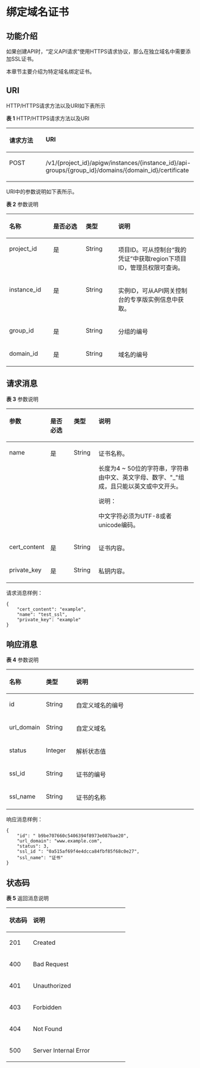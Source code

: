 # 绑定域名证书<a name="apig-phapi-180713156"></a>

## 功能介绍<a name="section5819630194117"></a>

如果创建API时，“定义API请求”使用HTTPS请求协议，那么在独立域名中需要添加SSL证书。

本章节主要介绍为特定域名绑定证书。

## URI<a name="section881973019417"></a>

HTTP/HTTPS请求方法以及URI如下表所示

**表 1**  HTTP/HTTPS请求方法以及URI

<a name="table773935944313"></a>
<table><thead align="left"><tr id="row10739259144317"><th class="cellrowborder" valign="top" width="20%" id="mcps1.2.3.1.1"><p id="p442710812449"><a name="p442710812449"></a><a name="p442710812449"></a>请求方法</p>
</th>
<th class="cellrowborder" valign="top" width="80%" id="mcps1.2.3.1.2"><p id="p1642778124420"><a name="p1642778124420"></a><a name="p1642778124420"></a>URI</p>
</th>
</tr>
</thead>
<tbody><tr id="row17739559204316"><td class="cellrowborder" valign="top" width="20%" headers="mcps1.2.3.1.1 "><p id="p10427198164415"><a name="p10427198164415"></a><a name="p10427198164415"></a>POST</p>
</td>
<td class="cellrowborder" valign="top" width="80%" headers="mcps1.2.3.1.2 "><p id="p104271789444"><a name="p104271789444"></a><a name="p104271789444"></a><span id="ph923821312463"><a name="ph923821312463"></a><a name="ph923821312463"></a>/v1/{project_id}/apigw/instances/{instance_id}</span>/api-groups/{group_id}/domains/{domain_id}/certificate</p>
</td>
</tr>
</tbody>
</table>

URI中的参数说明如下表所示。

**表 2**  参数说明

<a name="table339495"></a>
<table><thead align="left"><tr id="row19182484"><th class="cellrowborder" valign="top" width="23.46765323467653%" id="mcps1.2.5.1.1"><p id="p10277368"><a name="p10277368"></a><a name="p10277368"></a>名称</p>
</th>
<th class="cellrowborder" valign="top" width="17.348265173482652%" id="mcps1.2.5.1.2"><p id="p27160509"><a name="p27160509"></a><a name="p27160509"></a>是否必选</p>
</th>
<th class="cellrowborder" valign="top" width="17.348265173482652%" id="mcps1.2.5.1.3"><p id="p52517643"><a name="p52517643"></a><a name="p52517643"></a>类型</p>
</th>
<th class="cellrowborder" valign="top" width="41.835816418358164%" id="mcps1.2.5.1.4"><p id="p26070665"><a name="p26070665"></a><a name="p26070665"></a>说明</p>
</th>
</tr>
</thead>
<tbody><tr id="row1827901965516"><td class="cellrowborder" valign="top" width="23.46765323467653%" headers="mcps1.2.5.1.1 "><p id="p55878963"><a name="p55878963"></a><a name="p55878963"></a>project_id</p>
</td>
<td class="cellrowborder" valign="top" width="17.348265173482652%" headers="mcps1.2.5.1.2 "><p id="p29902160"><a name="p29902160"></a><a name="p29902160"></a>是</p>
</td>
<td class="cellrowborder" valign="top" width="17.348265173482652%" headers="mcps1.2.5.1.3 "><p id="p6155914"><a name="p6155914"></a><a name="p6155914"></a>String</p>
</td>
<td class="cellrowborder" valign="top" width="41.835816418358164%" headers="mcps1.2.5.1.4 "><p id="p28867016"><a name="p28867016"></a><a name="p28867016"></a>项目ID。可从控制台“我的凭证”中获取region下项目ID，管理员权限可查询。</p>
</td>
</tr>
<tr id="row166876181554"><td class="cellrowborder" valign="top" width="23.46765323467653%" headers="mcps1.2.5.1.1 "><p id="p1780913159538"><a name="p1780913159538"></a><a name="p1780913159538"></a>instance_id</p>
</td>
<td class="cellrowborder" valign="top" width="17.348265173482652%" headers="mcps1.2.5.1.2 "><p id="p9809215115310"><a name="p9809215115310"></a><a name="p9809215115310"></a>是</p>
</td>
<td class="cellrowborder" valign="top" width="17.348265173482652%" headers="mcps1.2.5.1.3 "><p id="p1280914152538"><a name="p1280914152538"></a><a name="p1280914152538"></a>String</p>
</td>
<td class="cellrowborder" valign="top" width="41.835816418358164%" headers="mcps1.2.5.1.4 "><p id="p1880914157537"><a name="p1880914157537"></a><a name="p1880914157537"></a>实例ID，可从API网关控制台的专享版实例信息中获取。</p>
</td>
</tr>
<tr id="row31349087"><td class="cellrowborder" valign="top" width="23.46765323467653%" headers="mcps1.2.5.1.1 "><p id="p56248118"><a name="p56248118"></a><a name="p56248118"></a>group_id</p>
</td>
<td class="cellrowborder" valign="top" width="17.348265173482652%" headers="mcps1.2.5.1.2 "><p id="p59803701"><a name="p59803701"></a><a name="p59803701"></a>是</p>
</td>
<td class="cellrowborder" valign="top" width="17.348265173482652%" headers="mcps1.2.5.1.3 "><p id="p12261637"><a name="p12261637"></a><a name="p12261637"></a>String</p>
</td>
<td class="cellrowborder" valign="top" width="41.835816418358164%" headers="mcps1.2.5.1.4 "><p id="p53668558"><a name="p53668558"></a><a name="p53668558"></a>分组的编号</p>
</td>
</tr>
<tr id="row67461856163611"><td class="cellrowborder" valign="top" width="23.46765323467653%" headers="mcps1.2.5.1.1 "><p id="p147479565365"><a name="p147479565365"></a><a name="p147479565365"></a>domain_id</p>
</td>
<td class="cellrowborder" valign="top" width="17.348265173482652%" headers="mcps1.2.5.1.2 "><p id="p153301010123713"><a name="p153301010123713"></a><a name="p153301010123713"></a>是</p>
</td>
<td class="cellrowborder" valign="top" width="17.348265173482652%" headers="mcps1.2.5.1.3 "><p id="p14330710143716"><a name="p14330710143716"></a><a name="p14330710143716"></a>String</p>
</td>
<td class="cellrowborder" valign="top" width="41.835816418358164%" headers="mcps1.2.5.1.4 "><p id="p9747195653615"><a name="p9747195653615"></a><a name="p9747195653615"></a>域名的编号</p>
</td>
</tr>
</tbody>
</table>

## 请求消息<a name="section1681914308419"></a>

**表 3**  参数说明

<a name="table2819133012418"></a>
<table><thead align="left"><tr id="row1879911301414"><th class="cellrowborder" valign="top" width="15.46154615461546%" id="mcps1.2.5.1.1"><p id="p19799163014416"><a name="p19799163014416"></a><a name="p19799163014416"></a>参数</p>
</th>
<th class="cellrowborder" valign="top" width="13.4013401340134%" id="mcps1.2.5.1.2"><p id="p17799930184111"><a name="p17799930184111"></a><a name="p17799930184111"></a>是否必选</p>
</th>
<th class="cellrowborder" valign="top" width="13.4013401340134%" id="mcps1.2.5.1.3"><p id="p0799930174117"><a name="p0799930174117"></a><a name="p0799930174117"></a>类型</p>
</th>
<th class="cellrowborder" valign="top" width="57.73577357735774%" id="mcps1.2.5.1.4"><p id="p1079953034114"><a name="p1079953034114"></a><a name="p1079953034114"></a>说明</p>
</th>
</tr>
</thead>
<tbody><tr id="row10799530204120"><td class="cellrowborder" valign="top" width="15.46154615461546%" headers="mcps1.2.5.1.1 "><p id="p177999309417"><a name="p177999309417"></a><a name="p177999309417"></a>name</p>
</td>
<td class="cellrowborder" valign="top" width="13.4013401340134%" headers="mcps1.2.5.1.2 "><p id="p4799153015411"><a name="p4799153015411"></a><a name="p4799153015411"></a>是</p>
</td>
<td class="cellrowborder" valign="top" width="13.4013401340134%" headers="mcps1.2.5.1.3 "><p id="p8799113094114"><a name="p8799113094114"></a><a name="p8799113094114"></a>String</p>
</td>
<td class="cellrowborder" valign="top" width="57.73577357735774%" headers="mcps1.2.5.1.4 "><p id="p948883074219"><a name="p948883074219"></a><a name="p948883074219"></a>证书名称。</p>
<p id="p1471110513547"><a name="p1471110513547"></a><a name="p1471110513547"></a>长度为4 ~ 50位的字符串，字符串由中文、英文字母、数字、"_"组成，且只能以英文或中文开头。</p>
<div class="note" id="note15331931175"><a name="note15331931175"></a><a name="note15331931175"></a><span class="notetitle"> 说明： </span><div class="notebody"><p id="p1833153875"><a name="p1833153875"></a><a name="p1833153875"></a>中文字符必须为UTF-8或者unicode编码。</p>
</div></div>
</td>
</tr>
<tr id="row3799123014411"><td class="cellrowborder" valign="top" width="15.46154615461546%" headers="mcps1.2.5.1.1 "><p id="p0799193019417"><a name="p0799193019417"></a><a name="p0799193019417"></a>cert_content</p>
</td>
<td class="cellrowborder" valign="top" width="13.4013401340134%" headers="mcps1.2.5.1.2 "><p id="p197994309418"><a name="p197994309418"></a><a name="p197994309418"></a>是</p>
</td>
<td class="cellrowborder" valign="top" width="13.4013401340134%" headers="mcps1.2.5.1.3 "><p id="p1779910304414"><a name="p1779910304414"></a><a name="p1779910304414"></a>String</p>
</td>
<td class="cellrowborder" valign="top" width="57.73577357735774%" headers="mcps1.2.5.1.4 "><p id="p579933024118"><a name="p579933024118"></a><a name="p579933024118"></a>证书内容。</p>
</td>
</tr>
<tr id="row13799330124117"><td class="cellrowborder" valign="top" width="15.46154615461546%" headers="mcps1.2.5.1.1 "><p id="p479983074111"><a name="p479983074111"></a><a name="p479983074111"></a>private_key</p>
</td>
<td class="cellrowborder" valign="top" width="13.4013401340134%" headers="mcps1.2.5.1.2 "><p id="p27991530114111"><a name="p27991530114111"></a><a name="p27991530114111"></a>是</p>
</td>
<td class="cellrowborder" valign="top" width="13.4013401340134%" headers="mcps1.2.5.1.3 "><p id="p2079910304412"><a name="p2079910304412"></a><a name="p2079910304412"></a>String</p>
</td>
<td class="cellrowborder" valign="top" width="57.73577357735774%" headers="mcps1.2.5.1.4 "><p id="p13799730104112"><a name="p13799730104112"></a><a name="p13799730104112"></a>私钥内容。</p>
</td>
</tr>
</tbody>
</table>

请求消息样例：

```
{
	"cert_content": "example",
	"name": "test_ssl",
	"private_key": "example"
}
```

## 响应消息<a name="section1583533015411"></a>

**表 4**  参数说明

<a name="table178351830144116"></a>
<table><thead align="left"><tr id="row14799153017414"><th class="cellrowborder" valign="top" width="18.18%" id="mcps1.2.4.1.1"><p id="p18799133011416"><a name="p18799133011416"></a><a name="p18799133011416"></a>名称</p>
</th>
<th class="cellrowborder" valign="top" width="16.16%" id="mcps1.2.4.1.2"><p id="p279903013414"><a name="p279903013414"></a><a name="p279903013414"></a>类型</p>
</th>
<th class="cellrowborder" valign="top" width="65.66%" id="mcps1.2.4.1.3"><p id="p679993010416"><a name="p679993010416"></a><a name="p679993010416"></a>说明</p>
</th>
</tr>
</thead>
<tbody><tr id="row3799113014417"><td class="cellrowborder" valign="top" width="18.18%" headers="mcps1.2.4.1.1 "><p id="p2799530194111"><a name="p2799530194111"></a><a name="p2799530194111"></a>id</p>
</td>
<td class="cellrowborder" valign="top" width="16.16%" headers="mcps1.2.4.1.2 "><p id="p37991530184114"><a name="p37991530184114"></a><a name="p37991530184114"></a>String</p>
</td>
<td class="cellrowborder" valign="top" width="65.66%" headers="mcps1.2.4.1.3 "><p id="p15799203014414"><a name="p15799203014414"></a><a name="p15799203014414"></a>自定义域名的编号</p>
</td>
</tr>
<tr id="row8799143015416"><td class="cellrowborder" valign="top" width="18.18%" headers="mcps1.2.4.1.1 "><p id="p9799103011416"><a name="p9799103011416"></a><a name="p9799103011416"></a>url_domain</p>
</td>
<td class="cellrowborder" valign="top" width="16.16%" headers="mcps1.2.4.1.2 "><p id="p479943064119"><a name="p479943064119"></a><a name="p479943064119"></a>String</p>
</td>
<td class="cellrowborder" valign="top" width="65.66%" headers="mcps1.2.4.1.3 "><p id="p1779913016410"><a name="p1779913016410"></a><a name="p1779913016410"></a>自定义域名</p>
</td>
</tr>
<tr id="row27991830124111"><td class="cellrowborder" valign="top" width="18.18%" headers="mcps1.2.4.1.1 "><p id="p47991130184118"><a name="p47991130184118"></a><a name="p47991130184118"></a>status</p>
</td>
<td class="cellrowborder" valign="top" width="16.16%" headers="mcps1.2.4.1.2 "><p id="p67991430114113"><a name="p67991430114113"></a><a name="p67991430114113"></a>Integer</p>
</td>
<td class="cellrowborder" valign="top" width="65.66%" headers="mcps1.2.4.1.3 "><p id="p1979915302419"><a name="p1979915302419"></a><a name="p1979915302419"></a>解析状态值</p>
</td>
</tr>
<tr id="row179913034114"><td class="cellrowborder" valign="top" width="18.18%" headers="mcps1.2.4.1.1 "><p id="p1179903094117"><a name="p1179903094117"></a><a name="p1179903094117"></a>ssl_id</p>
</td>
<td class="cellrowborder" valign="top" width="16.16%" headers="mcps1.2.4.1.2 "><p id="p1979993013416"><a name="p1979993013416"></a><a name="p1979993013416"></a>String</p>
</td>
<td class="cellrowborder" valign="top" width="65.66%" headers="mcps1.2.4.1.3 "><p id="p1679983012413"><a name="p1679983012413"></a><a name="p1679983012413"></a>证书的编号</p>
</td>
</tr>
<tr id="row17799730134117"><td class="cellrowborder" valign="top" width="18.18%" headers="mcps1.2.4.1.1 "><p id="p8799193015410"><a name="p8799193015410"></a><a name="p8799193015410"></a>ssl_name</p>
</td>
<td class="cellrowborder" valign="top" width="16.16%" headers="mcps1.2.4.1.2 "><p id="p6799430144112"><a name="p6799430144112"></a><a name="p6799430144112"></a>String</p>
</td>
<td class="cellrowborder" valign="top" width="65.66%" headers="mcps1.2.4.1.3 "><p id="p779903014419"><a name="p779903014419"></a><a name="p779903014419"></a>证书的名称</p>
</td>
</tr>
</tbody>
</table>

响应消息样例：

```
{
	"id": " b9be707660c5406394f8973e087bae20",
	"url_domain": "www.example.com",
	"status": 3,
	"ssl_id ": "0a515af69f4e4dcca84fbf85f68c0e27",
	"ssl_name": "证书"
}
```

## 状态码<a name="section2083573084114"></a>

**表 5**  返回消息说明

<a name="table1083533064119"></a>
<table><thead align="left"><tr id="row879916303414"><th class="cellrowborder" valign="top" width="20%" id="mcps1.2.3.1.1"><p id="p1979933014119"><a name="p1979933014119"></a><a name="p1979933014119"></a>状态码</p>
</th>
<th class="cellrowborder" valign="top" width="80%" id="mcps1.2.3.1.2"><p id="p9799153064112"><a name="p9799153064112"></a><a name="p9799153064112"></a>说明</p>
</th>
</tr>
</thead>
<tbody><tr id="row1179918309413"><td class="cellrowborder" valign="top" width="20%" headers="mcps1.2.3.1.1 "><p id="p0799163011418"><a name="p0799163011418"></a><a name="p0799163011418"></a>201</p>
</td>
<td class="cellrowborder" valign="top" width="80%" headers="mcps1.2.3.1.2 "><p id="p948803015424"><a name="p948803015424"></a><a name="p948803015424"></a>Created</p>
</td>
</tr>
<tr id="row0799133014117"><td class="cellrowborder" valign="top" width="20%" headers="mcps1.2.3.1.1 "><p id="p1179993034116"><a name="p1179993034116"></a><a name="p1179993034116"></a>400</p>
</td>
<td class="cellrowborder" valign="top" width="80%" headers="mcps1.2.3.1.2 "><p id="p164881130154211"><a name="p164881130154211"></a><a name="p164881130154211"></a>Bad Request</p>
</td>
</tr>
<tr id="row1879983011414"><td class="cellrowborder" valign="top" width="20%" headers="mcps1.2.3.1.1 "><p id="p15799230134110"><a name="p15799230134110"></a><a name="p15799230134110"></a>401</p>
</td>
<td class="cellrowborder" valign="top" width="80%" headers="mcps1.2.3.1.2 "><p id="p1848810308429"><a name="p1848810308429"></a><a name="p1848810308429"></a>Unauthorized</p>
</td>
</tr>
<tr id="row8799143014412"><td class="cellrowborder" valign="top" width="20%" headers="mcps1.2.3.1.1 "><p id="p19799630144115"><a name="p19799630144115"></a><a name="p19799630144115"></a>403</p>
</td>
<td class="cellrowborder" valign="top" width="80%" headers="mcps1.2.3.1.2 "><p id="p10488193018426"><a name="p10488193018426"></a><a name="p10488193018426"></a>Forbidden</p>
</td>
</tr>
<tr id="row2799113015413"><td class="cellrowborder" valign="top" width="20%" headers="mcps1.2.3.1.1 "><p id="p167991530204113"><a name="p167991530204113"></a><a name="p167991530204113"></a>404</p>
</td>
<td class="cellrowborder" valign="top" width="80%" headers="mcps1.2.3.1.2 "><p id="p4488103094212"><a name="p4488103094212"></a><a name="p4488103094212"></a>Not Found</p>
</td>
</tr>
<tr id="row67991330154113"><td class="cellrowborder" valign="top" width="20%" headers="mcps1.2.3.1.1 "><p id="p57999309411"><a name="p57999309411"></a><a name="p57999309411"></a>500</p>
</td>
<td class="cellrowborder" valign="top" width="80%" headers="mcps1.2.3.1.2 "><p id="p048813014216"><a name="p048813014216"></a><a name="p048813014216"></a>Server Internal Error</p>
</td>
</tr>
</tbody>
</table>

